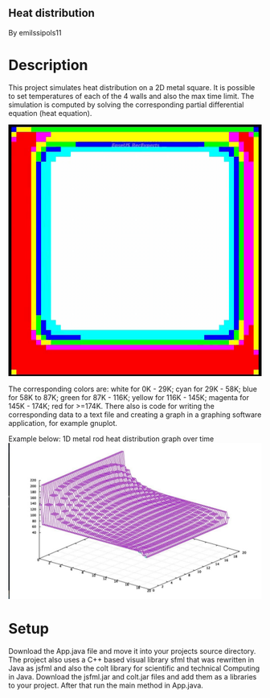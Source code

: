 Heat distribution
------------
By emilssipols11


# Description
This project simulates heat distribution on a 2D metal square. It is possible to set temperatures of each of the 4 walls and also the max time limit. The simulation is computed by solving the corresponding partial differential equation (heat equation).

![GIF](https://raw.githubusercontent.com/emilssipols11/heat-distribution/master/heat.gif)

The corresponding colors are: white for 0K - 29K; cyan for 29K - 58K; blue for 58K to 87K; green for 87K - 116K;
yellow for 116K - 145K; magenta for 145K - 174K; red for >=174K. There also is code for writing the corresponding data to a text file and creating a graph in a graphing 
software application, for example gnuplot.

Example below: 1D metal rod heat distribution graph over time
![screenshot of 1D rod graph](https://raw.githubusercontent.com/emilssipols11/heat-distribution/master/1d_rod_graph.jpg)

# Setup
 Download the App.java file and move it into your projects source directory. The project also uses a C++ based visual library sfml that was rewritten in Java as jsfml and also the colt library for scientific and technical Computing in Java. Download the jsfml.jar and colt.jar files and add them as a libraries to your project. After that run the main method in App.java.

